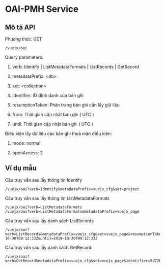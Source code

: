 # OAI-PMH Service
## Mô tả API
Phương thức: GET
```
/vuejx/oai
```
Query parameters:
1. verb: Identify | ListMetadataFormats | ListRecords | GetRecord

2. metadataPrefix: &lt;db&gt;

3. set: &lt;collection&gt;

4. identifier: ID định danh của bản ghi

5. resumptionToken: Phân trang bản ghi cần lấy giữ liệu

6. from: Thời gian cập nhật bản ghi ( UTC )

7. until: Thời gian cập nhật bản ghi ( UTC )

Điều kiện lấy dữ liệu các bản ghi thoả mãn điều kiện:

1. mode: normal

2. openAccess: 2

## Ví dụ mẫu
Câu truy vấn sau lấy thông tin Identify
```
/vuejx/oai?verb=Identify&metadataPrefix=vuejx_cfg&set=project
```
Câu truy vấn sau lấy thông tin ListMetadataFormats
```
/vuejx/oai?verb=ListMetadataFormats
/vuejx/oai?verb=ListMetadataFormats&metadataPrefix=vuejx_page
```
Câu truy vấn sau lấy danh sách ListRecords
```
/vuejx/oai?verb=ListRecords&metadataPrefix=vuejx_cfg&set=vuejx_page&resumptionToken=1&from=2019-10-30T09:12:33Z&until=2019-10-30T09:12:33Z
```
Câu truy vấn sau lấy danh sách GetRecord
```
/vuejx/oai?verb=GetRecord&metadataPrefix=vuejx_cfg&set=vuejx_page&identifier=5d7266c33e78a2f92d23e9c5
```
